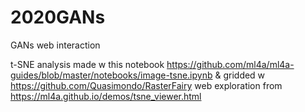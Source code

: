 # 2020GANs
GANs web interaction

t-SNE analysis made w this notebook https://github.com/ml4a/ml4a-guides/blob/master/notebooks/image-tsne.ipynb
& gridded w https://github.com/Quasimondo/RasterFairy
web exploration from https://ml4a.github.io/demos/tsne_viewer.html
